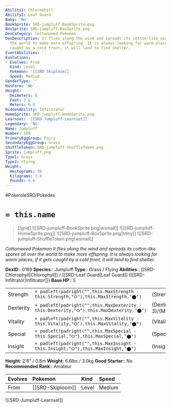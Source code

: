 ```yaml
---
Ability1: Chlorophyll
Ability2: Leaf Guard
Baby: 'No'
BookSprite: SRD-jumpluff-BookSprite.png
BoxSprite: SRD-jumpluff-BoxSprite.png
DexCategory: Cottonweed Pokemon
DexDescription: It flies along the wind and spreads its cotton-like spores all over
  the world to make more offspring. It is always looking for warm places, if it gets
  caught by a cold front, it will land to find shelter.
EventAbilities: ''
Evolutions:
- Evolves: From
  Kind: Level
  Pokemon: '[[SRD-Skiploom]]'
  Speed: Medium
GenderType: ''
HasForm: 'No'
Height:
  Deimeters: 8
  Feet: 2.6
  Meters: 0.8
HiddenAbility: Infiltrator
HomeSprite: SRD-jumpluff-HomeSprite.png
Learnset: '[[SRD-Jumpluff-Learnset]]'
Legendary: 'No'
Name: Jumpluff
Number: 189
PrimaryEggGroup: Fairy
SecondaryEggGroup: Grass
ShuffleToken: SRD-jumpluff-ShuffleToken.png
Sprite: jumpluff.png
Type1: Grass
Type2: Flying
Weight:
  Hectograms: 30
  Kilograms: 3.0
  Pounds: 6.6
---
```


#PokeroleSRD/Pokedex

# `= this.name`

> [!grid]
> ![[SRD-jumpluff-BookSprite.png|wsmall]]
> ![[SRD-jumpluff-HomeSprite.png]]
> ![[SRD-jumpluff-BoxSprite.png|htiny]]
> ![[SRD-jumpluff-ShuffleToken.png|wsmall]]


*Cottonweed Pokemon*
*It flies along the wind and spreads its cotton-like spores all over the world to make more offspring. It is always looking for warm places, if it gets caught by a cold front, it will land to find shelter.*

**DexID**:: 0189
**Species**:: Jumpluff
**Type**:: Grass / Flying
**Abilities**:: [[SRD-Chlorophyll|Chlorophyll]] / [[SRD-Leaf Guard|Leaf Guard]] ([[SRD-Infiltrator|Infiltrator]])
**Base HP**:: 5

|           |                                                                                        |                                          |
| --------- | -------------------------------------------------------------------------------------- | ---------------------------------------- |
| Strength  | `= padleft(padright("",this.MaxStrength - this.Strength,"⭘"),this.MaxStrength,"⬤")`    | (Strength::2)/(MaxStrength::4)   |
| Dexterity | `= padleft(padright("",this.MaxDexterity - this.Dexterity,"⭘"),this.MaxDexterity,"⬤")` | (Dexterity:: 3)/(MaxDexterity::6) |
| Vitality  | `= padleft(padright("",this.MaxVitality - this.Vitality,"⭘"),this.MaxVitality,"⬤")`    | (Vitality::2)/(MaxVitality::5)   |
| Special   | `= padleft(padright("",this.MaxSpecial - this.Special,"⭘"),this.MaxSpecial,"⬤")`       | (Special::2)/(MaxSpecial::4)     |
| Insight   | `= padleft(padright("",this.MaxInsight - this.Insight,"⭘"),this.MaxInsight,"⬤")`       | (Insight::2)/(MaxInsight::5)     |

**Height**: 2'6" / 0.8m
**Weight**: 6.6lbs / 3.0kg
**Good Starter**:: No
**Recommended Rank**:: Amateur

| Evolves   | Pokemon          | Kind   | Speed   |
|:----------|:-----------------|:-------|:--------|
| From      | [[SRD-Skiploom]] | Level  | Medium  |

![[SRD-Jumpluff-Learnset]]